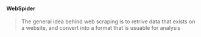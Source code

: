 #### WebSpider

> The general idea behind web scraping is to retrive data that exists on a website, and
> convert into a format that is usuable for analysis
